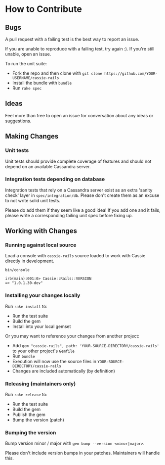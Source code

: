 # How to Contribute

## Bugs

A pull request with a failing test is the best way to report an issue.

If you are unable to reproduce with a failing test, try again :). If you're still unable, open an issue.

To run the unit suite:
  * Fork the repo and then clone with `git clone https://github.com/YOUR-USERNAME/cassie-rails`
  * Install the bundle with `bundle`
  * Run `rake spec`

## Ideas

Feel more than free to open an issue for conversation about any ideas or suggestions.

## Making Changes

### Unit tests

Unit tests should provide complete coverage of features and should not depend on an available Cassandra server.


### Integration tests depending on database

Integration tests that rely on a Cassandra server exist as an extra 'sanity check' layer in `spec/integration/db`. Please don't create them as an excuse to not write solid unit tests.

Please do add them if they seem like a good idea! If you add one and it fails, please write a corresponding failing unit spec before fixing up.


## Working with Changes

### Running against local source

Load a console with `cassie-rails` source loaded to work with Cassie directly in development.

```
bin/console
```
```
irb(main):001:0> Cassie::Rails::VERSION
=> "1.0.1.30-dev"
```

### Installing your changes locally

Run `rake install` to:
* Run the test suite
* Build the gem
* Install into your local gemset

Or you may want to reference your changes from another project:
* Add `gem "cassie-rails", path: 'YOUR-SOURCE-DIRECTORY/cassie-rails'` to your other project's `Gemfile`
* Run `bundle`
* Execution will now use the source files in `YOUR-SOURCE-DIRECTORY/cassie-rails`
* Changes are included automatically (by definition)

### Releasing (maintainers only)

Run `rake release` to:
* Run the test suite
* Build the gem
* Publish the gem
* Bump the version (patch)

### Bumping the version

Bump version minor / major with `gem bump --version <minor|major>`.

Please don't include version bumps in your patches. Maintainers will handle this.
